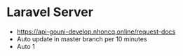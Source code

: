 # Laravel Server
- https://api-gouni-develop.nhoncq.online/request-docs
- Auto update in master branch per 10 minutes
- Auto 1

